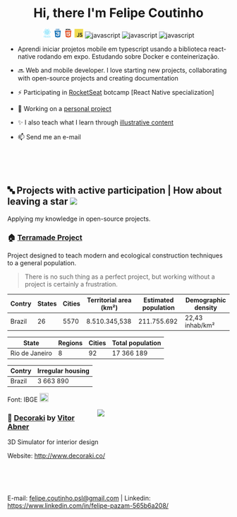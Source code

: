 <!--<img src="https://github.com/felipe-pazam/felipe-pazam/blob/main/mysvg.svg">-->

<h1 align="center" >Hi, there I'm Felipe Coutinho</h1> 
<p align="center">
<img src="https://raw.githubusercontent.com/devicons/devicon/master/icons/react/react-original-wordmark.svg" alt="react" width="20" height="20"/>
<img src="https://raw.githubusercontent.com/devicons/devicon/master/icons/css3/css3-plain-wordmark.svg" alt="css3"  width="20" height="20"/>
<img src="https://raw.githubusercontent.com/devicons/devicon/master/icons/html5/html5-original-wordmark.svg" alt="html5"  width="20" height="20"/>
<img src="https://raw.githubusercontent.com/devicons/devicon/master/icons/javascript/javascript-original.svg" alt="javascript" width="20" height="20"/>
<img src="https://iconape.com/wp-content/png_logo_vector/typescript.png" alt="javascript" width="20" height="20"/>
<img src="https://inceptum-stor.icons8.com/TErRc1E6L9wX/expoicon.jpg" alt="javascript" width="20" height="20"/>
  <img  src="https://encrypted-tbn0.gstatic.com/images?q=tbn:ANd9GcRtwtsJK-chhNdCgK9ph6iC2HHWsoBm2GeKK6dqEEHyD66fwSvvhFP62hoksbadQIyIIRA&usqp=CAU" alt="javascript" width="20" height="20"/>
</p>

   * Aprendi iniciar projetos mobile em typescript usando a biblioteca react-native rodando em expo. Estudando sobre Docker e conteinerização.

   * :soon: Web and mobile developer. I love starting new projects, collaborating <br> with open-source projects and creating documentation
   
   * ⚡ Participating in <a href="https://rocketseat.com.br/">RocketSeat</a> botcamp [React Native specialization]

   * :construction: Working on a <a href="https://github.com/felipe-pazam/Projeto-Terramade">personal project</a>
   
   * :sparkles:  I also teach what I learn through <a href="https://github.com/felipe-pazam/E-learning">illustrative content </a>
   
   * 📫 Send me an e-mail

<!--
<p align="center">
<img src="https://raw.githubusercontent.com/devicons/devicon/master/icons/react/react-original-wordmark.svg" alt="react" width="20" height="20"/>
<img src="https://raw.githubusercontent.com/devicons/devicon/master/icons/css3/css3-plain-wordmark.svg" alt="css3"  width="20" height="20"/>
<img src="https://raw.githubusercontent.com/devicons/devicon/master/icons/html5/html5-original-wordmark.svg" alt="html5"  width="20" height="20"/>
<img src="https://raw.githubusercontent.com/devicons/devicon/master/icons/javascript/javascript-original.svg" alt="javascript" width="20" height="20"/>
</p>-->

<br>
<br><br>






## &#128292; Projects with active participation | How about leaving a star <img src="https://github.com/felipe-pazam/felipe-pazam/blob/main/octicon.svg">

Applying my knowledge in open-source projects.

### &#127968; <a href="https://github.com/felipe-pazam/Projeto-Terramade">Terramade Project</a>

Project designed to teach modern and ecological construction techniques to a general population. 

   > There is no such thing as a perfect project, but working without a project is certainly a frustration.

Contry | States | Cities | Territorial area (km²) | Estimated population | Demographic density
---|---|---|---|---|---
Brazil | 26 | 5570 | 8.510.345,538 | 211.755.692 |  22,43 inhab/km²

State | Regions | Cities | Total population 
---|---|---|---
Rio de Janeiro | 8 | 92 | 17 366 189 

Contry | Irregular housing 
---|---
Brazil | 3 663 890

Font: IBGE <a href="https://www.ibge.gov.br/cidades-e-estados"><img src="https://cdn.icon-icons.com/icons2/602/PNG/512/External_Link_icon-icons.com_55915.png" width="20px" height="20px"></a>
  

<img src="http://www.decoraki.co/img/decoraki-full-logo.png" align="right" width="300">   

### &#127797; <a href="https://github.com/felipe-pazam/Decoraki">Decoraki</a> by <a href="https://github.com/vitorabner/decoraki">Vitor Abner</a>

3D Simulator for interior design

Website: http://www.decoraki.co/

<br>
<br>
<br>


E-mail: felipe.coutinho.psl@gmail.com | Linkedin: https://www.linkedin.com/in/felipe-pazam-565b6a208/
